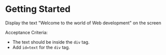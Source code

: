 # Getting Started 
Display the text "Welcome to the world of Web development" on the screen


 Acceptance Criteria:
 - The text should be inside the `div` tag.
 - Add `id=text` for the `div` tag.
